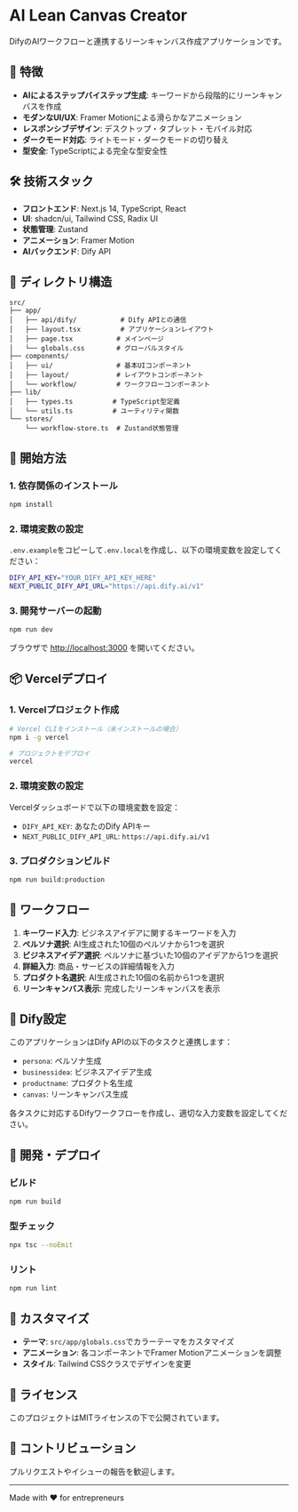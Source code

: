 # AI Lean Canvas Creator

DifyのAIワークフローと連携するリーンキャンバス作成アプリケーションです。

## 🚀 特徴

- **AIによるステップバイステップ生成**: キーワードから段階的にリーンキャンバスを作成
- **モダンなUI/UX**: Framer Motionによる滑らかなアニメーション
- **レスポンシブデザイン**: デスクトップ・タブレット・モバイル対応
- **ダークモード対応**: ライトモード・ダークモードの切り替え
- **型安全**: TypeScriptによる完全な型安全性

## 🛠️ 技術スタック

- **フロントエンド**: Next.js 14, TypeScript, React
- **UI**: shadcn/ui, Tailwind CSS, Radix UI
- **状態管理**: Zustand
- **アニメーション**: Framer Motion
- **AIバックエンド**: Dify API

## 📁 ディレクトリ構造

```
src/
├── app/
│   ├── api/dify/           # Dify APIとの通信
│   ├── layout.tsx          # アプリケーションレイアウト
│   ├── page.tsx           # メインページ
│   └── globals.css        # グローバルスタイル
├── components/
│   ├── ui/                # 基本UIコンポーネント
│   ├── layout/            # レイアウトコンポーネント
│   └── workflow/          # ワークフローコンポーネント
├── lib/
│   ├── types.ts          # TypeScript型定義
│   └── utils.ts          # ユーティリティ関数
└── stores/
    └── workflow-store.ts  # Zustand状態管理
```

## 🚀 開始方法

### 1. 依存関係のインストール

```bash
npm install
```

### 2. 環境変数の設定

`.env.example`をコピーして`.env.local`を作成し、以下の環境変数を設定してください：

```bash
DIFY_API_KEY="YOUR_DIFY_API_KEY_HERE"
NEXT_PUBLIC_DIFY_API_URL="https://api.dify.ai/v1"
```

### 3. 開発サーバーの起動

```bash
npm run dev
```

ブラウザで [http://localhost:3000](http://localhost:3000) を開いてください。

## 📦 Vercelデプロイ

### 1. Vercelプロジェクト作成

```bash
# Vercel CLIをインストール（未インストールの場合）
npm i -g vercel

# プロジェクトをデプロイ
vercel
```

### 2. 環境変数の設定

Vercelダッシュボードで以下の環境変数を設定：

- `DIFY_API_KEY`: あなたのDify APIキー
- `NEXT_PUBLIC_DIFY_API_URL`: `https://api.dify.ai/v1`

### 3. プロダクションビルド

```bash
npm run build:production
```

## 🔄 ワークフロー

1. **キーワード入力**: ビジネスアイデアに関するキーワードを入力
2. **ペルソナ選択**: AI生成された10個のペルソナから1つを選択
3. **ビジネスアイデア選択**: ペルソナに基づいた10個のアイデアから1つを選択
4. **詳細入力**: 商品・サービスの詳細情報を入力
5. **プロダクト名選択**: AI生成された10個の名前から1つを選択
6. **リーンキャンバス表示**: 完成したリーンキャンバスを表示

## 🔧 Dify設定

このアプリケーションはDify APIの以下のタスクと連携します：

- `persona`: ペルソナ生成
- `businessidea`: ビジネスアイデア生成
- `productname`: プロダクト名生成
- `canvas`: リーンキャンバス生成

各タスクに対応するDifyワークフローを作成し、適切な入力変数を設定してください。

## 📝 開発・デプロイ

### ビルド

```bash
npm run build
```

### 型チェック

```bash
npx tsc --noEmit
```

### リント

```bash
npm run lint
```

## 🎨 カスタマイズ

- **テーマ**: `src/app/globals.css`でカラーテーマをカスタマイズ
- **アニメーション**: 各コンポーネントでFramer Motionアニメーションを調整
- **スタイル**: Tailwind CSSクラスでデザインを変更

## 📄 ライセンス

このプロジェクトはMITライセンスの下で公開されています。

## 🤝 コントリビューション

プルリクエストやイシューの報告を歓迎します。

---

Made with ❤️ for entrepreneurs